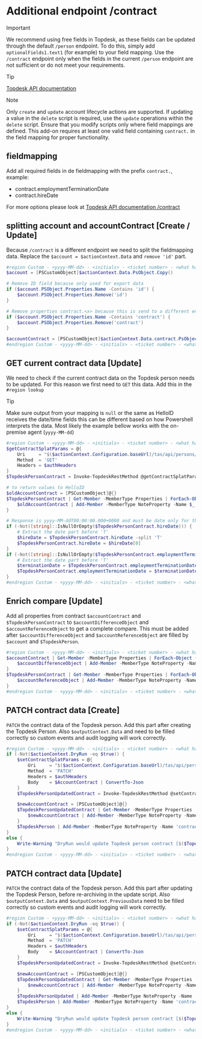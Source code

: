 # Additional endpoint /contract

> [!IMPORTANT]
> We recommend using free fields in Topdesk, as these fields can be updated through the default `/person` endpoint. To do this, simply add `optionalFields1.text1` (for example) to your field mapping. Use the `/contract` endpoint only when the fields in the current `/person` endpoint are not sufficient or do not meet your requirements.

> [!TIP]
> [Topdesk API documentation](https://developers.topdesk.com/explorer/?page=supporting-files#/)

> [!NOTE]
> Only `create` and `update` account lifecycle actions are supported. If updating a value in the `delete` script is required, use the `update` operations within the `delete` script. Ensure that you modify scripts only where field mappings are defined. This add-on requires at least one valid field containing `contract.` in the field mapping for proper functionality.

## fieldmapping
Add all required fields in de fieldmapping with the prefix `contract.`, example:
- contract.employmentTerminationDate
- contract.hireDate

For more options please look at [Topdesk API documentation /contract](https://developers.topdesk.com/explorer/?page=supporting-files#/Persons/getPersonContractByPersonId)

## splitting account and accountContract [Create / Update]
Because `/contract` is a different endpoint we need to split the fieldmapping data. Replace the `$account = $actionContext.Data` and `remove 'id'` part.

```powershell
#region Custom - <yyyy-MM-dd> - <initials> - <ticket number> - <what has changed>
$account = [PSCustomObject]$actionContext.Data.PsObject.Copy()

# Remove ID field because only used for export data
if ($account.PSObject.Properties.Name -Contains 'id') {
	$account.PSObject.Properties.Remove('id')
}

# Remove properties contract.<x> because this is send to a different endpoint
if ($account.PSObject.Properties.Name -Contains 'contract') {
	$account.PSObject.Properties.Remove('contract')
}

$accountContract = [PSCustomObject]$actionContext.Data.contract.PsObject.Copy()
#endregion Custom - <yyyy-MM-dd> - <initials> - <ticket number> - <what has changed>
```

## GET current contract data [Update]
We need to check if the current contract data on the Topdesk person needs to be updated. For this reason we first need to `GET` this data. Add this in the `#region lookup`

> [!TIP]
> Make sure output from your mapping is `null` or the same as HelloID receives the date/time fields this can be different based on how Powershell interprets the data. Most likely the example bellow works with the on-premise agent (`yyyy-MM-dd`)

```powershell
#region Custom - <yyyy-MM-dd> - <initials> - <ticket number> - <what has changed>
$getContractSplatParams = @{
	Uri     = "$($actionContext.Configuration.baseUrl)/tas/api/persons/id/$($actionContext.References.Account)/contract"
	Method  = 'GET'
	Headers = $authHeaders
}
$TopdeskPersonContract = Invoke-TopdeskRestMethod @getContractSplatParams

# to return values to HelloID
$oldAccountContract = [PSCustomObject]@{}
$TopdeskPersonContract | Get-Member -MemberType Properties | ForEach-Object {
	$oldAccountContract | Add-Member -MemberType NoteProperty -Name $_.Name -Value $TopdeskPersonContract.$($_.Name)
}

# Response is yyyy-MM-ddT00:00:00.000+0000 and must be date only for the compare
if (-Not([string]::IsNullOrEmpty($TopdeskPersonContract.hireDate))) {
	# Extract the date part before 'T'
	$hireDate = $TopdeskPersonContract.hireDate -split 'T'
	$TopdeskPersonContract.hireDate = $hireDate[0]
}
if (-Not([string]::IsNullOrEmpty($TopdeskPersonContract.employmentTerminationDate))) {
	# Extract the date part before 'T'
	$terminationDate = $TopdeskPersonContract.employmentTerminationDate -split 'T'
	$TopdeskPersonContract.employmentTerminationDate = $terminationDate[0]
}
#endregion Custom - <yyyy-MM-dd> - <initials> - <ticket number> - <what has changed>
```

## Enrich compare [Update]
Add all properties from contract `$accountContract` and `$TopdeskPersonContract` to `$accountDifferenceObject` and `$accountReferenceObject` to get a complete compare.
This must be added after `$accountDifferenceObject` and `$accountReferenceObject` are filled by `$account` and `$TopdeskPerson`.

```powershell
#region Custom - <yyyy-MM-dd> - <initials> - <ticket number> - <what has changed>
$accountContract | Get-Member -MemberType Properties | ForEach-Object {
	$accountDifferenceObject | Add-Member -MemberType NoteProperty -Name "contract_$($_.Name)" -Value $accountContract.$($_.Name)
}
$TopdeskPersonContract | Get-Member -MemberType Properties | ForEach-Object {
	$accountReferenceObject | Add-Member -MemberType NoteProperty -Name "contract_$($_.Name)" -Value $TopdeskPersonContract.$($_.Name)
}
#endregion Custom - <yyyy-MM-dd> - <initials> - <ticket number> - <what has changed>
```

## PATCH contract data [Create]
`PATCH` the contract data of the Topdesk person. Add this part after creating the Topdesk Person. Also `$outputContext.Data` and need to be filled correctly so custom events and audit logging will work correctly.

```powershell
#region Custom - <yyyy-MM-dd> - <initials> - <ticket number> - <what has changed>
if (-Not($actionContext.DryRun -eq $true)) {
	$setContractSplatParams = @{
		Uri     = "$($actionContext.Configuration.baseUrl)/tas/api/persons/id/$($TopdeskPerson.id)/contract"
		Method  = 'PATCH'
		Headers = $authHeaders
		Body    = $AccountContract | ConvertTo-Json
	}
	$TopdeskPersonUpdatedContract = Invoke-TopdeskRestMethod @setContractSplatParams

	$newAccountContract = [PSCustomObject]@{}
	$TopdeskPersonUpdatedContract | Get-Member -MemberType Properties | ForEach-Object {
		$newAccountContract | Add-Member -MemberType NoteProperty -Name $_.Name -Value $TopdeskPersonUpdatedContract.$($_.Name)
	}
	$TopdeskPerson | Add-Member -MemberType NoteProperty -Name 'contract' -Value $newAccountContract
}
else {
	Write-Warning "DryRun would update Topdesk person contract [$($TopdeskPerson.id)]."
}
#endregion Custom - <yyyy-MM-dd> - <initials> - <ticket number> - <what has changed>
```

## PATCH contract data [Update]
`PATCH` the contract data of the Topdesk person. Add this part after updating the Topdesk Person, before re-archiving in the update script. Also `$outputContext.Data` and `$outputContext.PreviousData` need to be filled correctly so custom events and audit logging will work correctly.

```powershell
#region Custom - <yyyy-MM-dd> - <initials> - <ticket number> - <what has changed>
if (-Not($actionContext.DryRun -eq $true)) {
	$setContractSplatParams = @{
		Uri     = "$($actionContext.Configuration.baseUrl)/tas/api/persons/id/$($TopdeskPerson.id)/contract"
		Method  = 'PATCH'
		Headers = $authHeaders
		Body    = $AccountContract | ConvertTo-Json
	}
	$TopdeskPersonUpdatedContract = Invoke-TopdeskRestMethod @setContractSplatParams

	$newAccountContract = [PSCustomObject]@{}
	$TopdeskPersonUpdatedContract | Get-Member -MemberType Properties | ForEach-Object {
		$newAccountContract | Add-Member -MemberType NoteProperty -Name $_.Name -Value $TopdeskPersonUpdatedContract.$($_.Name)
	}
	$TopdeskPersonUpdated | Add-Member -MemberType NoteProperty -Name 'contract' -Value $newAccountContract
	$TopdeskPerson | Add-Member -MemberType NoteProperty -Name 'contract' -Value $oldAccountContract
}
else {
	Write-Warning "DryRun would update Topdesk person contract [$($TopdeskPerson.id)]."
}
#endregion Custom - <yyyy-MM-dd> - <initials> - <ticket number> - <what has changed>
```